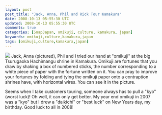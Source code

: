 ```yaml
---           
layout: post
post_title: "Jack, Anna, Phil and Rick Tour Kamakura"
date: 2008-10-13 05:55:30 UTC
updated: 2008-10-13 05:55:30 UTC
comments: true
categories: [SnapJapan, omikuji, culture, kamakura, japan]
keywords: omikuji,culture,kamakura,japan
tags: [omikuji,culture,kamakura,japan]
---
```

 
[<img class="right" src="http://farm2.static.flickr.com/1288/624954004_9753b62cae_m.jpg" />](http://www.flickr.com/photos/81796435@N00/624954004 "View 'Jack, Anna, Phil and Rick Tour Kamakura' on Flickr.com")
Jack, Anna (pictured), Phil and I tried our hand at "omikuji" at the big Tsurugaoka Hachimangu shrine in Kamakura. Omikuji are fortunes that you draw by shaking a box of numbered sticks, the number corresponding to a white piece of paper with the fortune written on it. You can pray to improve your fortunes by folding and tying the omikuji paper onto a contraption shrines have, with horizontal wires. You can see it in the picture.


Seems when I take customers touring, someone always has to pull a "kyo" (worst luck)! Oh well, it can only get better. My year end omikuji in 2007 was a "kyo" but I drew a "daikichi" or "best luck" on New Years day, my birthday. Good luck to all in 2008!


